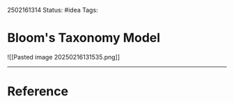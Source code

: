 2502161314
	Status: #idea 
		Tags: 

# Bloom's Taxonomy Model

![[Pasted image 20250216131535.png]]
 
---
# Reference